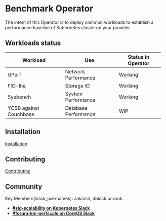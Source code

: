 # Benchmark Operator

The intent of this Operator is to deploy common workloads to establish
a performance baseline of Kubernetes cluster on your provider.

## Workloads status

| Workload                   | Use                  | Status in Operator |
| -------------------------- | -------------------- | ------------------ |
| UPerf                      | Network Performance  | Working            |
| FIO-lite                   | Storage IO           | Working            |
| Sysbench                   | System Performance   | Working            |
| YCSB against Couchbase     | Database Performance | WIP                |

## Installation
[Installation](docs/installation.md)

## Contributing
[Contributing](CONTRIBUTE.md)

## Community
Key Members(slack_usernames): aakarsh, dblack or rook
* [**#sig-scalability on Kubernetes Slack**](https://kubernetes.slack.com)
* [**#forum-kni-perfscale on CoreOS Slack**](https://coreos.slack.com)

